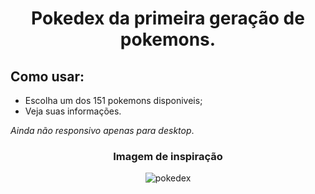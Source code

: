 <h1 align="center">Pokedex da primeira geração de pokemons.</h1>

<div>
<h2>Como usar:</h2>
 <ul>
    <li>Escolha um dos 151 pokemons disponiveis;</li>
    <li>Veja suas informações.</li>
 </ul>
 <p><em>Ainda não responsivo apenas para desktop</em>.</p>
</div>

<div align="center">

<h3>Imagem de inspiração</h3>

![pokedex](https://user-images.githubusercontent.com/86669854/181601285-95372778-9e34-4147-a476-8443becfa567.png)

</div>
